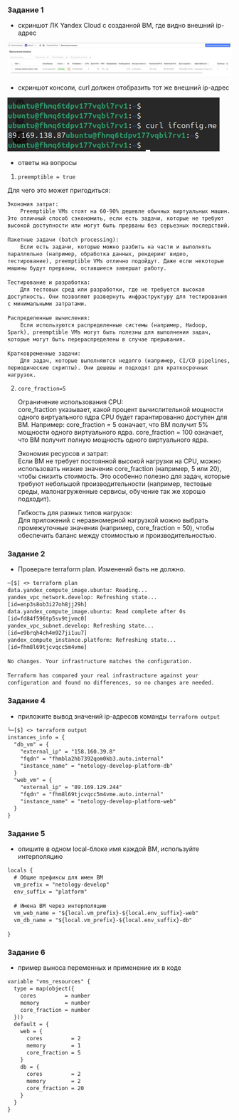 ### Задание 1 

* скриншот ЛК Yandex Cloud с созданной ВМ, где видно внешний ip-адрес

![alt text](../img/ter_1.png)

* скриншот консоли, curl должен отобразить тот же внешний ip-адрес

![alt text](../img/ter_2.png)

* ответы на вопросы

1) `preemptible = true`

Для чего это может пригодиться:

    Экономия затрат:
        Preemptible VMs стоят на 60-90% дешевле обычных виртуальных машин. Это отличный способ сэкономить, если есть задачи, которые не требуют высокой доступности или могут быть прерваны без серьезных последствий.

    Пакетные задачи (batch processing):
        Если есть задачи, которые можно разбить на части и выполнять параллельно (например, обработка данных, рендеринг видео, тестирование), preemptible VMs отлично подойдут. Даже если некоторые машины будут прерваны, оставшиеся завершат работу.

    Тестирование и разработка:
        Для тестовых сред или разработки, где не требуется высокая доступность. Они позволяют развернуть инфраструктуру для тестирования с минимальными затратами.

    Распределенные вычисления:
        Если используются распределенные системы (например, Hadoop, Spark), preemptible VMs могут быть полезны для выполнения задач, которые могут быть перераспределены в случае прерывания.

    Кратковременные задачи:
        Для задач, которые выполняются недолго (например, CI/CD pipelines, периодические скрипты). Они дешевы и подходят для краткосрочных нагрузок.

2) `core_fraction=5`

    Ограничение использования CPU:  
        core_fraction указывает, какой процент вычислительной мощности одного виртуального ядра CPU будет гарантированно доступен для ВМ.
        Например:
            core_fraction = 5 означает, что ВМ получит 5% мощности одного виртуального ядра.
            core_fraction = 100 означает, что ВМ получит полную мощность одного виртуального ядра.
             

    Экономия ресурсов и затрат:  
        Если ВМ не требует постоянной высокой нагрузки на CPU, можно использовать низкие значения core_fraction (например, 5 или 20), чтобы снизить стоимость.
        Это особенно полезно для задач, которые требуют небольшой производительности (например, тестовые среды, малонагруженные сервисы, обучение так же хорошо подходит).
         

    Гибкость для разных типов нагрузок:  
        Для приложений с неравномерной нагрузкой можно выбрать промежуточные значения (например, core_fraction = 50), чтобы обеспечить баланс между стоимостью и производительностью.
         

### Задание 2

* Проверьте terraform plan. Изменений быть не должно.

```
─[$] <> terraform plan 
data.yandex_compute_image.ubuntu: Reading...
yandex_vpc_network.develop: Refreshing state... [id=enp3s8ob3i27oh8jj29h]
data.yandex_compute_image.ubuntu: Read complete after 0s [id=fd84f596tp5sv9tjvmc0]
yandex_vpc_subnet.develop: Refreshing state... [id=e9brqh4ch4m927ji1uu7]
yandex_compute_instance.platform: Refreshing state... [id=fhm8l69tjcvqcc5m4vme]

No changes. Your infrastructure matches the configuration.

Terraform has compared your real infrastructure against your configuration and found no differences, so no changes are needed.
```

### Задание 4

* приложите вывод значений ip-адресов команды `terraform output`

```
└─[$] <> terraform output
instances_info = {
  "db_vm" = {
    "external_ip" = "158.160.39.8"
    "fqdn" = "fhmbla2hb7392qom0kb3.auto.internal"
    "instance_name" = "netology-develop-platform-db"
  }
  "web_vm" = {
    "external_ip" = "89.169.129.244"
    "fqdn" = "fhm8l69tjcvqcc5m4vme.auto.internal"
    "instance_name" = "netology-develop-platform-web"
  }
}
```

### Задание 5

* опишите в одном local-блоке имя каждой ВМ, используйте интерполяцию

```
locals {
  # Общие префиксы для имен ВМ
  vm_prefix = "netology-develop"
  env_suffix = "platform"

  # Имена ВМ через интерполяцию
  vm_web_name = "${local.vm_prefix}-${local.env_suffix}-web"
  vm_db_name = "${local.vm_prefix}-${local.env_suffix}-db"
  
}
```

### Задание 6

* пример выноса переменных и применение их в коде

```
variable "vms_resources" {
  type = map(object({
    cores         = number
    memory        = number
    core_fraction = number
  }))
  default = {
    web = {
      cores         = 2
      memory        = 1
      core_fraction = 5
    }
    db = {
      cores         = 2
      memory        = 2
      core_fraction = 20
    }
  }
}
```

